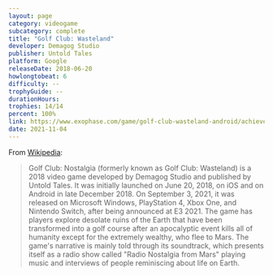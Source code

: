```yaml
---
layout: page
category: videogame
subcategory: complete
title: "Golf Club: Wasteland"
developer: Demagog Studio
publisher: Untold Tales
platform: Google
releaseDate: 2018-06-20
howlongtobeat: 6
difficulty: --
trophyGuide: --
durationHours:
trophies: 14/14
percent: 100%
link: https://www.exophase.com/game/golf-club-wasteland-android/achievements/#1644034
date: 2021-11-04
---
```


From [Wikipedia](https://en.wikipedia.org/wiki/Golf_Club:_Wasteland):

> Golf Club: Nostalgia (formerly known as Golf Club: Wasteland) is a 2018 video game developed by Demagog Studio and published by Untold Tales. It was initially launched on June 20, 2018, on iOS and on Android in late December 2018. On September 3, 2021, it was released on Microsoft Windows, PlayStation 4, Xbox One, and Nintendo Switch, after being announced at E3 2021. The game has players explore desolate ruins of the Earth that have been transformed into a golf course after an apocalyptic event kills all of humanity except for the extremely wealthy, who flee to Mars. The game's narrative is mainly told through its soundtrack, which presents itself as a radio show called "Radio Nostalgia from Mars" playing music and interviews of people reminiscing about life on Earth.
